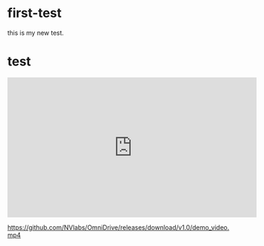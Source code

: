 # first-test
this is my new test.

# test


<iframe width="560" height="315" src="https://www.youtube.com/embed/aLv31z8OrAs?si=ZBzOK_v7ygApxjOl" 
frameborder="0" allow="accelerometer; autoplay; clipboard-write; encrypted-media; gyroscope; picture-in-picture" 
allowfullscreen></iframe>


https://github.com/NVlabs/OmniDrive/releases/download/v1.0/demo_video.mp4
